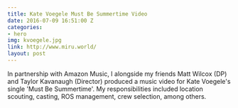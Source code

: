 ```yaml
---
title: Kate Voegele Must Be Summertime Video
date: 2016-07-09 16:51:00 Z
categories:
- hero
img: kvoegele.jpg
link: http://www.miru.world/
layout: post
---
```


In partnership with Amazon Music, I alongside my friends Matt Wilcox (DP) and Taylor Kavanaugh (Director) produced a music video for Kate Voegele's single 'Must Be Summertime'. My responsibilities included location scouting, casting, ROS management, crew selection, among others.
